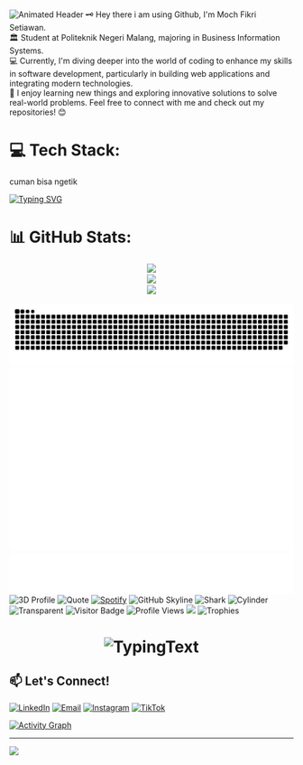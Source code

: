 ![Animated Header](https://capsule-render.vercel.app/api?type=waving&color=0:F5F5F5,100:E0E0E0&text=Moch%20Fikri%20Setiawan&fontSize=40&fontAlignY=40&desc=Business%20Information%20Systems%20Student&descAlignY=55&descAlign=50&fontColor=333333)
🗝️ Hey there i am using Github, I'm Moch Fikri Setiawan.<br>
🏛️ Student at Politeknik Negeri Malang, majoring in Business Information Systems.<br>
💻 Currently, I'm diving deeper into the world of coding to enhance my skills in software development, particularly in building web applications and integrating modern technologies.<br>
🚀 I enjoy learning new things and exploring innovative solutions to solve real-world problems. Feel free to connect with me and check out my repositories! 😊<br>

# 💻 Tech Stack:
cuman bisa ngetik

[![Typing SVG](https://readme-typing-svg.herokuapp.com?font=Courier+New&weight=700&size=18&duration=2000&pause=500&color=00FF41&background=00000000&center=true&width=550&lines=Yang+penting+bisa+ngetik;Halo+para+perancang+sistem)](https://git.io/typing-svg)

# 📊 GitHub Stats:
<div align="center">
  <img src="https://github-readme-stats.vercel.app/api?username=fikrisn&theme=midnight-purple&hide_border=false&include_all_commits=true&count_private=true" /><br/>
  <img src="https://github-readme-streak-stats.herokuapp.com/?user=fikrisn&theme=midnight-purple&hide_border=false" /><br/>
  <img src="https://github-readme-stats.vercel.app/api/top-langs/?username=fikrisn&theme=midnight-purple&hide_border=false&include_all_commits=true&count_private=true&layout=compact" />
</div>

![Snake animation](https://raw.githubusercontent.com/platane/snk/output/github-contribution-grid-snake-dark.svg)
![Metrics](https://github.com/lowlighter/metrics/blob/examples/metrics.plugin.isocalendar.fullyear.svg)
![Detailed Metrics](https://github.com/lowlighter/metrics/blob/examples/metrics.plugin.languages.details.svg)
![3D Profile](https://raw.githubusercontent.com/Fikrisn/Fikrisn/main/profile-3d-contrib/profile-gitblock.svg)
![Quote](https://quotes-github-readme.vercel.app/api?type=horizontal&theme=dark)
[![Spotify](https://spotify-github-profile.vercel.app/api/spotify)](https://open.spotify.com/user/your-spotify-id)
![GitHub Skyline](https://skyline.github.com/Fikrisn/2024.png)
![Shark](https://capsule-render.vercel.app/api?type=shark&color=gradient&text=WELCOME&fontSize=60&fontAlignY=55&desc=To%20My%20Amazing%20Profile&descAlignY=70)
![Cylinder](https://capsule-render.vercel.app/api?type=cylinder&color=0:FF6B6B,100:4ECDC4&text=FIKRI%20ZONE&fontSize=70&fontColor=fff&desc=Developer%20|%20Student%20|%20Creator&descAlignY=75)
![Transparent](https://capsule-render.vercel.app/api?type=transparent&fontColor=703ee5&text=Welcome%20to%20the%20Matrix&height=150&fontSize=60&desc=Where%20code%20meets%20creativity&descAlignY=75&descAlign=50)
![Visitor Badge](https://visitor-badge.laobi.icu/badge?page_id=Fikrisn.Fikrisn)
![Profile Views](https://komarev.com/ghpvc/?username=Fikrisn&label=Profile%20views&color=0e75b6&style=flat)
<img src="https://streak-stats.demolab.com?user=Fikrisn&theme=neon-dark&hide_border=true&stroke=0000&background=0D1117&ring=e05397&fire=e05397&currStreakLabel=e05397" />
![Trophies](https://github-profile-trophy.vercel.app/?username=Fikrisn&theme=matrix&no-frame=false&no-bg=false&margin-w=4)
<h1 align="center">
  <img src="https://readme-typing-svg.herokuapp.com?font=Orbitron&size=40&color=%2336BCF7FF&center=true&vCenter=true&width=600&lines=⚡+WELCOME+TO+THE+FUTURE+⚡;🚀+FIKRI'S+CODE+UNIVERSE+🚀" alt="TypingText" />
</h1>

## 📫 Let's Connect!
[![LinkedIn](https://img.shields.io/badge/LinkedIn-0077B5?style=for-the-badge&logo=linkedin&logoColor=white)]([your-link](https://www.linkedin.com/in/moch-fikri-setiawan-43183b252/))
[![Email](https://img.shields.io/badge/Email-D14836?style=for-the-badge&logo=gmail&logoColor=white)](mailto:fikrismksore@gmail.com)
[![Instagram](https://img.shields.io/badge/Instagram-E4405F?style=for-the-badge&logo=instagram&logoColor=white)](https://www.instagram.com/mhfkrsn/)
[![TikTok](https://img.shields.io/badge/TikTok-000000?style=for-the-badge&logo=tiktok&logoColor=white)](https://www.tiktok.com/@fkr_sn)

[![Activity Graph](https://github-readme-activity-graph.vercel.app/graph?username=Fikrisn&theme=react-dark)](https://github.com/Fikrisn)

---
[![](https://visitcount.itsvg.in/api?id=fikrisn&icon=0&color=0)](https://visitcount.itsvg.in)

<!-- Proudly created with GPRM ( https://gprm.itsvg.in ) -->
